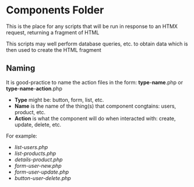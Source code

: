 # Components Folder

This is the place for any scripts that will be run in response to an HTMX request, returning a fragment of HTML

This scripts may well perform database queries, etc. to obtain data which is then used to create the HTML fragment

## Naming

It is good-practice to name the action files in the form: **type**-**name**.php or **type**-**name**-**action**.php

- **Type** might be: button, form, list, etc.
- **Name** is the name of the thing(s) that component congtains: users, product, etc.
- **Action** is what the component will do when interacted with: create, update, delete, etc.

For example:

- *list-users.php*
- *list-products.php*
- *details-product.php*
- *form-user-new.php*
- *form-user-update.php*
- *button-user-delete.php*

